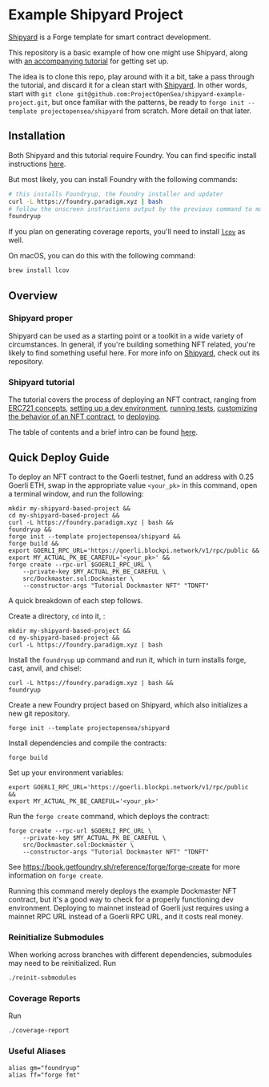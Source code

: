 # Example Shipyard Project

[Shipyard](https://github.com/ProjectOpenSea/shipyard) is a Forge template for smart contract development.

This repository is a basic example of how one might use Shipyard, along with [an accompanying tutorial](exampleNFTTutorial/Overview.md) for getting set up.

The idea is to clone this repo, play around with it a bit, take a pass through the tutorial, and discard it for a clean start with [Shipyard](https://github.com/ProjectOpenSea/shipyard). In other words, start with `git clone git@github.com:ProjectOpenSea/shipyard-example-project.git`, but once familiar with the patterns, be ready to `forge init --template projectopensea/shipyard` from scratch. More detail on that later.

## Installation

Both Shipyard and this tutorial require Foundry. You can find specific install instructions [here](https://book.getfoundry.sh/getting-started/installation#using-foundryup).

But most likely, you can install Foundry with the following commands:

```bash
# this installs Foundryup, the Foundry installer and updater
curl -L https://foundry.paradigm.xyz | bash
# follow the onscreen instructions output by the previous command to make Foundryup available in your CLI (or else restart your CLI), then run:
foundryup
```

If you plan on generating coverage reports, you'll need to install [`lcov`](https://github.com/linux-test-project/lcov) as well.

On macOS, you can do this with the following command:

```bash
brew install lcov
```

## Overview

### Shipyard proper
Shipyard can be used as a starting point or a toolkit in a wide variety of circumstances. In general, if you're building something NFT related, you're likely to find something useful here. For more info on [Shipyard](https://github.com/ProjectOpenSea/shipyard), check out its repository.

### Shipyard tutorial
The tutorial covers the process of deploying an NFT contract, ranging from [ERC721 concepts](exampleNFTTutorial/ERC721Concepts.md), [setting up a dev environment](exampleNFTTutorial/EnvironmentSetup.md), [running tests](exampleNFTTutorial/Testing.md), [customizing the behavior of an NFT contract](exampleNFTTutorial/CustomNFTFunctionality.md), to [deploying](exampleNFTTutorial/Deploying.md).

The table of contents and a brief intro can be found [here](exampleNFTTutorial/Overview.md).

## Quick Deploy Guide

To deploy an NFT contract to the Goerli testnet, fund an address with 0.25 Goerli ETH, swap in the appropriate value `<your_pk>` in this command, open a terminal window, and run the following:

```
mkdir my-shipyard-based-project &&
cd my-shipyard-based-project &&
curl -L https://foundry.paradigm.xyz | bash &&
foundryup &&
forge init --template projectopensea/shipyard &&
forge build &&
export GOERLI_RPC_URL='https://goerli.blockpi.network/v1/rpc/public &&
export MY_ACTUAL_PK_BE_CAREFUL='<your_pk>' &&
forge create --rpc-url $GOERLI_RPC_URL \
    --private-key $MY_ACTUAL_PK_BE_CAREFUL \
    src/Dockmaster.sol:Dockmaster \
    --constructor-args "Tutorial Dockmaster NFT" "TDNFT"
```

A quick breakdown of each step follows.

Create a directory, `cd` into it, :
```
mkdir my-shipyard-based-project &&
cd my-shipyard-based-project &&
curl -L https://foundry.paradigm.xyz | bash
```

Install the `foundryup` up command and run it, which in turn installs forge, cast, anvil, and chisel:
```
curl -L https://foundry.paradigm.xyz | bash &&
foundryup
```

Create a new Foundry project based on Shipyard, which also initializes a new git repository.
```
forge init --template projectopensea/shipyard
```

Install dependencies and compile the contracts:
```
forge build
```

Set up your environment variables:
```
export GOERLI_RPC_URL='https://goerli.blockpi.network/v1/rpc/public	 &&
export MY_ACTUAL_PK_BE_CAREFUL='<your_pk>'
```

Run the `forge create` command, which deploys the contract:
```
forge create --rpc-url $GOERLI_RPC_URL \
    --private-key $MY_ACTUAL_PK_BE_CAREFUL \
    src/Dockmaster.sol:Dockmaster \
    --constructor-args "Tutorial Dockmaster NFT" "TDNFT"
```

See https://book.getfoundry.sh/reference/forge/forge-create for more information on `forge create`.

Running this command merely deploys the example Dockmaster NFT contract, but it's a good way to check for a properly functioning dev environment. Deploying to mainnet instead of Goerli just requires using a mainnet RPC URL instead of a Goerli RPC URL, and it costs real money.

### Reinitialize Submodules
When working across branches with different dependencies, submodules may need to be reinitialized. Run
```bash
./reinit-submodules
```

### Coverage Reports
Run
```bash
./coverage-report
```

### Useful Aliases
```
alias gm="foundryup"
alias ff="forge fmt"
```

